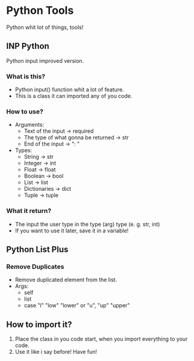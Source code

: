 # Python Tools
Python whit lot of things, tools!

## INP Python
Python input improved version.

### What is this?
- Python input() function whit a lot of feature.
- This is a class it can imported any of you code.

### How to use?
- Arguments:
  - Text of the input -> required
  - The type of what gonna be returned -> str
  - End of the input -> ": "
- Types:
  - String -> str
  - Integer -> int
  - Float -> float
  - Boolean -> bool
  - List -> list
  - Dictionaries -> dict
  - Tuple -> tuple

### What it return?
- The input the user type in the type (arg) type (e. g. str, int)
- If you want to use it later, save it in a variable!


## Python List Plus

### Remove Duplicates
- Remove duplicated element from the list.
- Args:
  - self
  - list
  - case "l" "low" "lower" or "u", "up" "upper"

## How to import it?
1. Place the class in you code start, when you import everything to your code.
2. Use it like i say before! Have fun!
